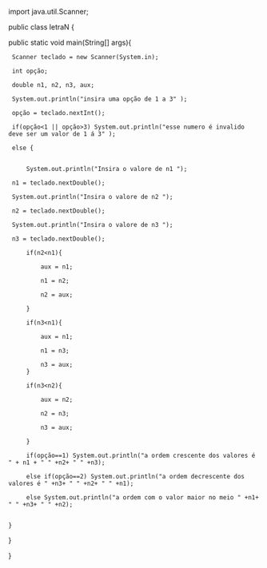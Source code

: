 import java.util.Scanner;

public class letraN {

public static void main(String[] args){

     Scanner teclado = new Scanner(System.in);
     
     int opção; 
     
     double n1, n2, n3, aux;
     
     System.out.println("insira uma opção de 1 a 3" );
     
     opção = teclado.nextInt();
     
     if(opção<1 || opção>3) System.out.println("esse numero é invalido deve ser um valor de 1 á 3" );
     
     else {
         
         
         System.out.println("Insira o valore de n1 ");
     
     n1 = teclado.nextDouble();

     System.out.println("Insira o valore de n2 ");
     
     n2 = teclado.nextDouble();
     
     System.out.println("Insira o valore de n3 ");
     
     n3 = teclado.nextDouble();

         if(n2<n1){
         
             aux = n1;
             
             n1 = n2;
             
             n2 = aux;
             
         }
         
         if(n3<n1){
         
             aux = n1;
             
             n1 = n3;
             
             n3 = aux;
         }
         
         if(n3<n2){
         
             aux = n2;
             
             n2 = n3;
             
             n3 = aux;
             
         }
         
         if(opção==1) System.out.println("a ordem crescente dos valores é " + n1 + " " +n2+ " " +n3);
         
         else if(opção==2) System.out.println("a ordem decrescente dos valores é " +n3+ " " +n2+ " " +n1);
         
         else System.out.println("a ordem com o valor maior no meio " +n1+ " " +n3+ " " +n2);
     
     
    }
    
}

}
